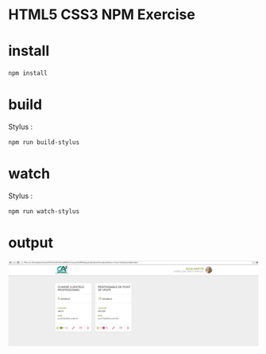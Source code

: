 # HTML5 CSS3 NPM Exercise 

# install
```
npm install
```


# build
Stylus :
```
npm run build-stylus
```


# watch
Stylus :
```
npm run watch-stylus
```

# output

![alt tag](./Output.JPG)



